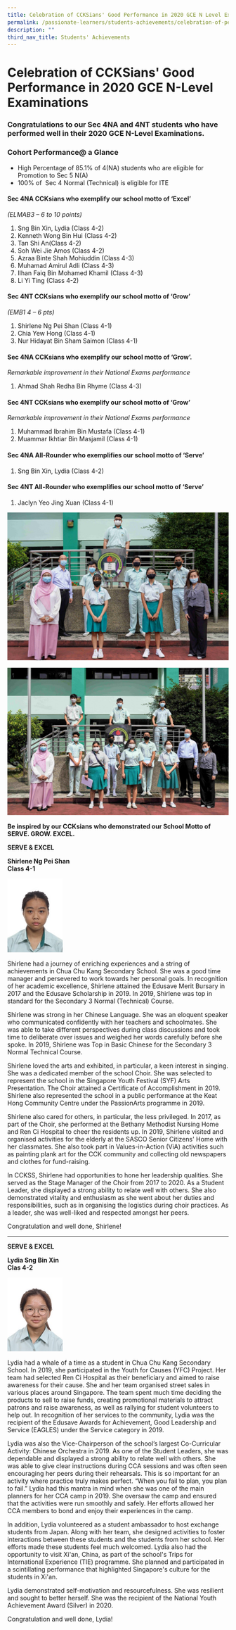```yaml
---
title: Celebration of CCKSians' Good Performance in 2020 GCE N Level Examinations
permalink: /passionate-learners/students-achievements/celebration-of-performance-in-2020-gce-n-level/
description: ""
third_nav_title: Students' Achievements
---
```

# **Celebration of CCKSians' Good Performance in 2020 GCE N-Level Examinations**

###  Congratulations to our Sec 4NA and 4NT students who have performed well in their 2020 GCE N-Level Examinations. 

  

### Cohort Performance@ a Glance 

*   High Percentage of 85.1% of 4(NA) students who are eligible for Promotion to Sec 5 N(A)
*   100% of  Sec 4 Normal (Technical) is eligible for ITE


#### Sec 4NA CCKsians who exemplify our school motto of ‘Excel’   
_(ELMAB3 – 6 to 10 points)_

1.  Sng Bin Xin, Lydia (Class 4-2)
2.  Kenneth Wong Bin Hui (Class 4-2)
3.  Tan Shi An(Class 4-2)
4.  Soh Wei Jie Amos (Class 4-2)
5.  Azraa Binte Shah Mohiuddin (Class 4-3)
6.  Muhamad Amirul Adli (Class 4-3)
7.  Ilhan Faiq Bin Mohamed Khamil (Class 4-3)
8.  Li Yi Ting (Class 4-2)

  

#### Sec 4NT CCKsians who exemplify our school motto of ‘Grow’   
_(EMB1 4 – 6 pts)_

1.  Shirlene Ng Pei Shan (Class 4-1)
2.  Chia Yew Hong (Class 4-1)
3.  Nur Hidayat Bin Sham Saimon (Class 4-1)

#### Sec 4NA CCKsians who exemplify our school motto of ‘Grow’.   
_Remarkable improvement in their National Exams performance_ 

1.  Ahmad Shah Redha Bin Rhyme (Class 4-3)  
    

#### Sec 4NT CCKsians who exemplify our school motto of ‘Grow’   
_Remarkable improvement in their National Exams performance_ 

1.  Muhammad Ibrahim Bin Mustafa (Class 4-1)
2.  Muammar Ikhtiar Bin Masjamil (Class 4-1)

  
#### Sec 4NA All-Rounder who exemplifies our school motto of ‘Serve’ 

1.  Sng Bin Xin, Lydia (Class 4-2)


#### Sec 4NT All-Rounder who exemplifies our school motto of ‘Serve’ 

1.  Jaclyn Yeo Jing Xuan (Class 4-1)

![](/images/N_Level_lowRes001.jpg)

![](/images/N_Level_lowRes002.jpg)

**Be inspired by our CCKsians who demonstrated our School Motto of SERVE. GROW. EXCEL.**

**SERVE & EXCEL** 

**Shirlene Ng Pei Shan**  
**Class 4-1**

<img src="/images/Shirlene_Ng.jpg" 
     style="width:25%">
		 
Shirlene had a journey of enriching experiences and a string of achievements in Chua Chu Kang Secondary School.  She was a good time manager and persevered to work towards her personal goals. In recognition of her academic excellence, Shirlene attained the Edusave Merit Bursary in 2017 and the Edusave Scholarship in 2019. In 2019, Shirlene was top in standard for the Secondary 3 Normal (Technical) Course. 

Shirlene was strong in her Chinese Language. She was an eloquent speaker who communicated confidently with her teachers and schoolmates. She was able to take different perspectives during class discussions and took time to deliberate over issues and weighed her words carefully before she spoke. In 2019, Shirlene was Top in Basic Chinese for the Secondary 3 Normal Technical Course.

Shirlene loved the arts and exhibited, in particular, a keen interest in singing. She was a dedicated member of the school Choir. She was selected to represent the school in the Singapore Youth Festival (SYF) Arts Presentation. The Choir attained a Certificate of Accomplishment in 2019. Shirlene also represented the school in a public performance at the Keat Hong Community Centre under the PassionArts programme in 2019. 

Shirlene also cared for others, in particular, the less privileged. In 2017, as part of the Choir, she performed at the Bethany Methodist Nursing Home and Ren Ci Hospital to cheer the residents up.  In 2019, Shirlene visited and organised activities for the elderly at the SASCO Senior Citizens' Home with her classmates. She also took part in Values-in-Action (ViA) activities such as painting plank art for the CCK community and collecting old newspapers and clothes for fund-raising.

In CCKSS, Shirlene had opportunities to hone her leadership qualities. She served as the Stage Manager of the Choir from 2017 to 2020. As a Student Leader, she displayed a strong ability to relate well with others. She also demonstrated vitality and enthusiasm as she went about her duties and responsibilities, such as in organising the logistics during choir practices. As a leader, she was well-liked and respected amongst her peers. 

Congratulation and well done, Shirlene!

------------------------------------------------------------------------

**SERVE & EXCEL** 

**Lydia Sng Bin Xin**   
**Clas 4-2**

<img src="/images/Lydia_Sng.jpg" 
     style="width:25%">
		 
Lydia had a whale of a time as a student in Chua Chu Kang Secondary School. In 2019, she participated in the Youth for Causes (YFC) Project. Her team had selected Ren Ci Hospital as their beneficiary and aimed to raise awareness for their cause. She and her team organised street sales in various places around Singapore. The team spent much time deciding the products to sell to raise funds, creating promotional materials to attract patrons and raise awareness, as well as rallying for student volunteers to help out. In recognition of her services to the community, Lydia was the recipient of the Edusave Awards for Achievement, Good Leadership and Service (EAGLES) under the Service category in 2019. 
  
Lydia was also the Vice-Chairperson of the school’s largest Co-Curricular Activity: Chinese Orchestra in 2019. As one of the Student Leaders, she was dependable and displayed a strong ability to relate well with others. She was able to give clear instructions during CCA sessions and was often seen encouraging her peers during their rehearsals. This is so important for an activity where practice truly makes perfect. “When you fail to plan, you plan to fail.” Lydia had this mantra in mind when she was one of the main planners for her CCA camp in 2019. She oversaw the camp and ensured that the activities were run smoothly and safely. Her efforts allowed her CCA members to bond and enjoy their experiences in the camp.

In addition, Lydia volunteered as a student ambassador to host exchange students from Japan. Along with her team, she designed activities to foster interactions between these students and the students from her school. Her efforts made these students feel much welcomed. Lydia also had the opportunity to visit Xi'an, China, as part of the school's Trips for International Experience (TIE) programme. She planned and participated in a scintillating performance that highlighted Singapore's culture for the students in Xi'an.

Lydia demonstrated self-motivation and resourcefulness. She was resilient and sought to better herself. She was the recipient of the National Youth Achievement Award (Silver) in 2020. 

Congratulation and well done, Lydia!